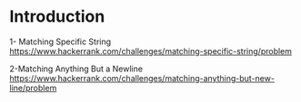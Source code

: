 # Introduction

1- Matching Specific String       
https://www.hackerrank.com/challenges/matching-specific-string/problem

2-Matching Anything But a Newline
https://www.hackerrank.com/challenges/matching-anything-but-new-line/problem
